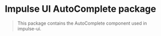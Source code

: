 # Impulse UI AutoComplete package

> This package contains the AutoComplete component used in impulse-ui.
